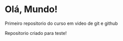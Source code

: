 # Olá, Mundo!
 Primeiro repositorio do curso em video de git e github

Repositorio criado para teste!